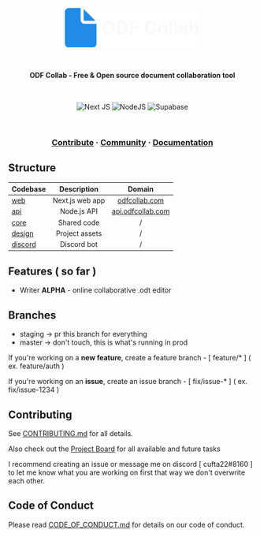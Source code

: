 <a href="https://odfcollab.com">
<p align="center">
    <img height="80" src="./assets/logo.png"/>
</p>
</a>

<br />
<p align="center">
    <strong>ODF Collab - Free & Open source document collaboration tool</strong>
</p>
<br />

<p align="center">
    <img align="center" alt="Next JS" src="https://img.shields.io/badge/nextjs-%23000000.svg?style=for-the-badge&logo=next.js&logoColor=white"/>
    <img align="center" alt="NodeJS" src="https://img.shields.io/badge/node.js-%2343853D.svg?style=for-the-badge&logo=node.js&logoColor=white" />
    <img align="center" alt="Supabase" src="https://img.shields.io/badge/Supabase-3ECF8E?style=for-the-badge&logo=supabase&logoColor=white" />
    <!-- <img align="center" alt="Tauri" src="https://img.shields.io/badge/tauri-%2324C8DB.svg?style=for-the-badge&logo=tauri&logoColor=%23FFFFFF" /> -->
    
</p>

<br />

<h3 align="center">
    <a href="https://github.com/cufta22/odf-collab/blob/master/CONTRIBUTING.md">Contribute</a>
    <span> · </span>
    <a href="">Community</a>
    <span> · </span>
    <a href="https://github.com/cufta22/odf-collab/wiki">Documentation</a>
</h3>

## Structure

| Codebase              |   Description   |                     Domain                     |
| :-------------------- | :-------------: | :--------------------------------------------: |
| [web](../web)         | Next.js web app |     [odfcollab.com](https://odfcollab.com)     |
| [api](../api)         |   Node.js API   | [api.odfcollab.com](https://api.odfcollab.com) |
| [core](../core)       |   Shared code   |                       /                        |
| [design](../design)   | Project assets  |                       /                        |
| [discord](../discord) |   Discord bot   |                       /                        |

<!-- | [mobile](mobile)   |  Mobile app          |   /   | -->
<!-- | [desktop](desktop) |  Desktop app         |   /   | -->

## Features ( so far )

- Writer **ALPHA** - online collaborative .odt editor

## Branches

- staging -> pr this branch for everything
- master -> don't touch, this is what's running in prod

If you're working on a **new feature**, create a feature branch - [ feature/\* ] ( ex. feature/auth )

If you're working on an **issue**, create an issue branch - [ fix/issue-\* ] ( ex. fix/issue-1234 )

## Contributing

See [CONTRIBUTING.md](https://github.com/cufta22/odf-collab/blob/master/CONTRIBUTING.md) for all details.

Also check out the [Project Board]() for all available and future tasks

I recommend creating an issue or message me on discord [ cufta22#8160 ] to let me know what you are working on first that way we don't overwrite each other.

## Code of Conduct

Please read [CODE_OF_CONDUCT.md](https://github.com/cufta22/odf-collab/blob/master/CODE_OF_CONDUCT.md) for details on our code of conduct.

